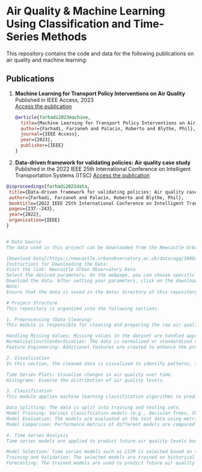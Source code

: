 # Air Quality & Machine Learning Using Classification and Time-Series Methods

This repository contains the code and data for the following publications on air quality and machine learning:

## Publications
1. **Machine Learning for Transport Policy Interventions on Air Quality**  
   Published in IEEE Access, 2023  
   [Access the publication](https://ieeexplore.ieee.org/document/10114913)  
   
   ```bibtex
   @article{farhadi2023machine,
     title={Machine Learning for Transport Policy Interventions on Air Quality},
     author={Farhadi, Farzaneh and Palacin, Roberto and Blythe, Phil},
     journal={IEEE Access},
     year={2023},
     publisher={IEEE}
   }
   
2. **Data-driven framework for validating policies: Air quality case study**
Published in the 2022 IEEE 25th International Conference on Intelligent Transportation Systems (ITSC)
 [Access the publication](https://ieeexplore.ieee.org/abstract/document/9922587)

 ```bibtex
@inproceedings{farhadi2022data,
  title={Data-driven framework for validating policies: Air quality case study},
  author={Farhadi, Farzaneh and Palacin, Roberto and Blythe, Phil},
  booktitle={2022 IEEE 25th International Conference on Intelligent Transportation Systems (ITSC)},
  pages={237--243},
  year={2022},
  organization={IEEE}
}


# Data Source
The data used in this project can be downloaded from the Newcastle Urban Observatory. We utilized air quality data for the year 2018, which can be accessed from the following link:

[Download Data](https://newcastle.urbanobservatory.ac.uk/data/agg/3600/years/2018)
Instructions for Downloading the Data:
Visit the link: Newcastle Urban Observatory Data
Select the desired parameters: On the webpage, you can choose specific parameters such as pollutants, and time intervals if necessary.
Download the data: After setting your parameters, click on the download button to obtain the CSV file(s).
Note:
Ensure that the data is saved in the data/ directory of this repository with the correct filename, so that the provided code can correctly access and process the data.

# Project Structure
This repository is organized into the following sections:

1. Preprocessing (Data Cleaning)
This module is responsible for cleaning and preparing the raw air quality data for analysis. It includes:

Handling Missing Values: Missing values in the dataset are handled appropriately, either through imputation or removal, depending on the context.
Normalization/Standardization: The data is normalized or standardized to ensure consistency across different features.
Feature Engineering: Additional features are created to enhance the predictive power of the models.

2. Visualization
In this section, the cleaned data is visualized to identify patterns, trends, and anomalies. The following types of plots and graphs are generated:

Time Series Plots: Visualize changes in air quality over time.
Histograms: Examine the distribution of air quality levels.

3. Classification
This module applies machine learning classification algorithms to predict air quality levels based on the preprocessed data. The steps include:

Data Splitting: The data is split into training and testing sets.
Model Training: Various classification models (e.g., Decision Trees, SVM, Random Forest) are trained on the training data.
Model Evaluation: The models are evaluated on the test data using metrics such as accuracy, precision, recall, and F1-score.
Model Comparison: Performance metrics of different models are compared to select the best-performing model.

4. Time Series Analysis
Time series models are applied to predict future air quality levels based on historical data. This section includes:

Model Selection: Time series models such as LSTM is selected based on the data characteristics.
Training and Validation: The selected models are trained on historical data and validated using a portion of the dataset.
Forecasting: The trained models are used to predict future air quality trends, and their performance is evaluated.


